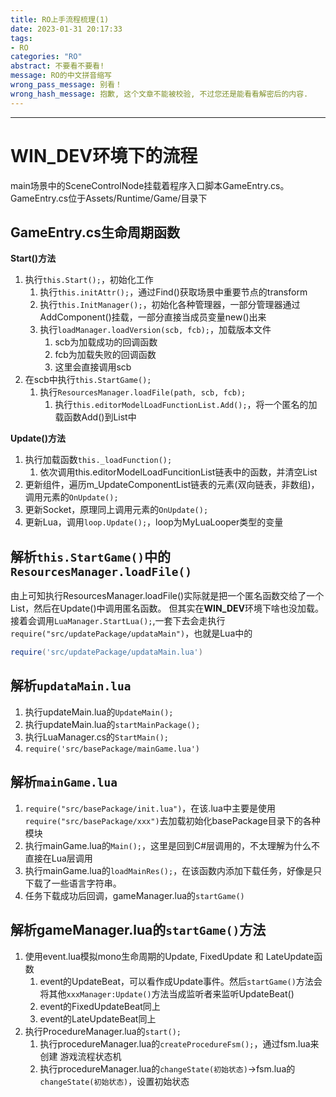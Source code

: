 ```yaml
---
title: RO上手流程梳理(1)
date: 2023-01-31 20:17:33
tags:
- RO
categories: "RO"
abstract: 不要看不要看!
message: RO的中文拼音缩写
wrong_pass_message: 别看！
wrong_hash_message: 抱歉, 这个文章不能被校验, 不过您还是能看看解密后的内容.
---
```


---

# WIN_DEV环境下的流程 #
main场景中的SceneControlNode挂载着程序入口脚本GameEntry.cs。   
GameEntry.cs位于Assets/Runtime/Game/目录下   

## GameEntry.cs生命周期函数 ##

**Start()方法**
1. 执行``this.Start();``，初始化工作
   1. 执行``this.initAttr();``，通过Find()获取场景中重要节点的transform
   2. 执行``this.InitManager();``，初始化各种管理器，一部分管理器通过AddComponent()挂载，一部分直接当成员变量new()出来
   3. 执行``loadManager.loadVersion(scb, fcb);``，加载版本文件
      1. scb为加载成功的回调函数
      2. fcb为加载失败的回调函数
      3. 这里会直接调用scb
2. 在scb中执行``this.StartGame();``
   1. 执行``ResourcesManager.loadFile(path, scb, fcb);``
      1. 执行``this.editorModelLoadFunctionList.Add();``，将一个匿名的加载函数Add()到List中

**Update()方法**   
1. 执行加载函数``this._loadFunction();``
   1. 依次调用this.editorModelLoadFuncitionList链表中的函数，并清空List
2. 更新组件，遍历m_UpdateComponentList链表的元素(双向链表，非数组)，调用元素的``OnUpdate();``
3. 更新Socket，原理同上调用元素的``OnUpdate();``
4. 更新Lua，调用``loop.Update();``，loop为MyLuaLooper类型的变量

## 解析``this.StartGame()``中的``ResourcesManager.loadFile()`` ##
由上可知执行ResourcesManager.loadFile()实际就是把一个匿名函数交给了一个List，然后在Update()中调用匿名函数。
但其实在**WIN_DEV**环境下啥也没加载。   
接着会调用``LuaManager.StartLua();``,一套下去会走执行``require("src/updatePackage/updataMain")``，也就是Lua中的
```Lua
require('src/updatePackage/updataMain.lua')
```

## 解析``updataMain.lua`` ##
1. 执行updateMain.lua的``UpdateMain();``
2. 执行updateMain.lua的``startMainPackage();``
3. 执行LuaManager.cs的``StartMain();``
4. ``require('src/basePackage/mainGame.lua')``

## 解析``mainGame.lua`` ##
1. ``require("src/basePackage/init.lua")``，在该.lua中主要是使用``require("src/basePackage/xxx")``去加载初始化basePackage目录下的各种模块
2. 执行mainGame.lua的``Main();``，这里是回到C#层调用的，不太理解为什么不直接在Lua层调用
3. 执行mainGame.lua的``loadMainRes();``，在该函数内添加下载任务，好像是只下载了一些语言字符串。
4. 任务下载成功后回调，gameManager.lua的``startGame()``

## 解析gameManager.lua的``startGame()``方法 ##
1. 使用event.lua模拟mono生命周期的Update, FixedUpdate 和 LateUpdate函数
    1. event的UpdateBeat，可以看作成Update事件。然后``startGame()``方法会将其他``xxxManager:Update()``方法当成监听者来监听UpdateBeat()
    2. event的FixedUpdateBeat同上
    3. event的LateUpdateBeat同上
2. 执行ProcedureManager.lua的``start();``
   1. 执行procedureManager.lua的``createProcedureFsm();``，通过fsm.lua来创建 游戏流程状态机
   2. 执行procedureManager.lua的``changeState(初始状态)``->fsm.lua的``changeState(初始状态)``，设置初始状态